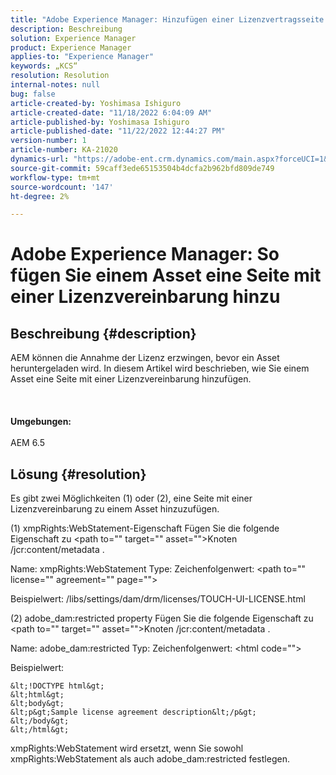 ```yaml
---
title: "Adobe Experience Manager: Hinzufügen einer Lizenzvertragsseite zu einem Asset"
description: Beschreibung
solution: Experience Manager
product: Experience Manager
applies-to: "Experience Manager"
keywords: „KCS“
resolution: Resolution
internal-notes: null
bug: false
article-created-by: Yoshimasa Ishiguro
article-created-date: "11/18/2022 6:04:09 AM"
article-published-by: Yoshimasa Ishiguro
article-published-date: "11/22/2022 12:44:27 PM"
version-number: 1
article-number: KA-21020
dynamics-url: "https://adobe-ent.crm.dynamics.com/main.aspx?forceUCI=1&pagetype=entityrecord&etn=knowledgearticle&id=fd1aefcc-0667-ed11-9561-6045bd006239"
source-git-commit: 59caff3ede65153504b4dcfa2b962bfd809de749
workflow-type: tm+mt
source-wordcount: '147'
ht-degree: 2%

---
```


# Adobe Experience Manager: So fügen Sie einem Asset eine Seite mit einer Lizenzvereinbarung hinzu

## Beschreibung {#description}

AEM können die Annahme der Lizenz erzwingen, bevor ein Asset heruntergeladen wird. In diesem Artikel wird beschrieben, wie Sie einem Asset eine Seite mit einer Lizenzvereinbarung hinzufügen.<br><br> <br><br><b>Umgebungen:</b><br><br>AEM 6.5

## Lösung {#resolution}


Es gibt zwei Möglichkeiten (1) oder (2), eine Seite mit einer Lizenzvereinbarung zu einem Asset hinzuzufügen.

(1) xmpRights:WebStatement-Eigenschaft Fügen Sie die folgende Eigenschaft zu &lt;path to=&quot;&quot; target=&quot;&quot; asset=&quot;&quot;>Knoten /jcr:content/metadata .

Name: xmpRights:WebStatement Type: Zeichenfolgenwert: &lt;path to=&quot;&quot; license=&quot;&quot; agreement=&quot;&quot; page=&quot;&quot;>

Beispielwert: /libs/settings/dam/drm/licenses/TOUCH-UI-LICENSE.html

(2) adobe_dam:restricted property Fügen Sie die folgende Eigenschaft zu &lt;path to=&quot;&quot; target=&quot;&quot; asset=&quot;&quot;>Knoten /jcr:content/metadata .

Name: adobe_dam:restricted Typ: Zeichenfolgenwert: &lt;html code=&quot;&quot;>

Beispielwert:






```
&lt;!DOCTYPE html&gt;
&lt;html&gt;
&lt;body&gt;
&lt;p&gt;Sample license agreement description&lt;/p&gt;
&lt;/body&gt;
&lt;/html&gt;
```




xmpRights:WebStatement wird ersetzt, wenn Sie sowohl xmpRights:WebStatement als auch adobe_dam:restricted festlegen.
